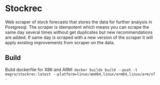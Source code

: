 # Stockrec

Web scraper of stock forecasts that stores the data for further analysis in Postgresql.
The scraper is idempotent which means you can scrape the same day several times without
get duplicates but new recommendations are added. If same day is scraped with a new version
of the scraper it will apply existing improvements from scraper on the data.

## Build

Build dockerfile for X86 and ARM:
`docker buildx build --push -t magru/stockrec:latest --platform=linux/amd64,linux/arm64,linux/arm/v7 .`
